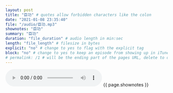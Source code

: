 ```yaml
---
layout: post
title: "臣功" # quotes allow forbidden characters like the colon
date: "2021-01-08 23:35:40"
file: "/audio/臣功.mp3"
shownotes: "臣功"
summary: "臣功"
duration: "file_duration" # audio length in min:sec
length: "file_length" # filesize in bytes
explicit: "no" # change to yes to flag with the explicit tag
block: "no" # change to yes to keep an episode from showing up in iTunes
# permalink: /1 # will be the ending part of the pages URL, delete to default to the title
---
```


<audio controls>
<source src="{{site.url}}{{site.baseurl}}{{ page.file }}" type="audio/x-mp3">
Your browser does not support the audio element.
</audio>
{{ page.shownotes }}
